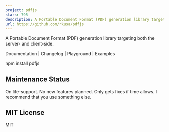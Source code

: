 ```yaml
---
project: pdfjs
stars: 795
description: A Portable Document Format (PDF) generation library targeting both the server- and client-side.
url: https://github.com/rkusa/pdfjs
---
```


A Portable Document Format (PDF) generation library targeting both the server- and client-side.

Documentation | Changelog | Playground | Examples

npm install pdfjs

Maintenance Status
------------------

On life-support. No new features planned. Only gets fixes if time allows. I recommend that you use something else.

MIT License
-----------

MIT
